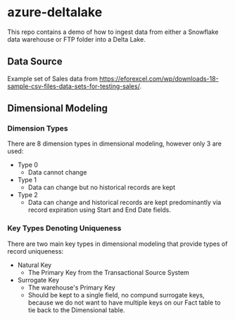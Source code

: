 # azure-deltalake

This repo contains a demo of how to ingest data from either a Snowflake data warehouse or FTP folder into a Delta Lake.

## Data Source

Example set of Sales data from <https://eforexcel.com/wp/downloads-18-sample-csv-files-data-sets-for-testing-sales/>.

## Dimensional Modeling

### Dimension Types

There are 8 dimension types in dimensional modeling, however only 3 are used:

- Type 0
  - Data cannot change
- Type 1
  - Data can change but no historical records are kept
- Type 2
  - Data can change and historical records are kept predominantly via record expiration using Start and End Date fields.

### Key Types Denoting Uniqueness

There are two main key types in dimensional modeling that provide types of record uniqueness:

- Natural Key
  - The Primary Key from the Transactional Source System
- Surrogate Key
  - The warehouse's Primary Key
  - Should be kept to a single field, no compund surrogate keys, because we do not want to have multiple keys on our Fact table to tie back to the Dimensional table.
